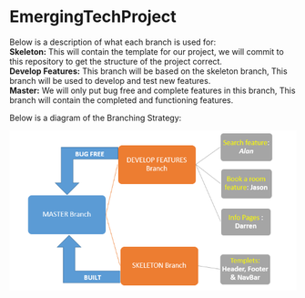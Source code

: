 # EmergingTechProject

Below is a description of what each branch is used for:  
**Skeleton:** This will contain the template for our project, we will commit to this repository to get the structure of the project correct.  
**Develop Features:** This branch will be based on the skeleton branch, This branch will be used to develop and test new features.  
**Master:** We will only put bug free and complete features in this branch, This branch will contain the completed and functioning features.  

Below is a diagram of the Branching Strategy:  

![Diagram](BranchingStratDiagram.png)